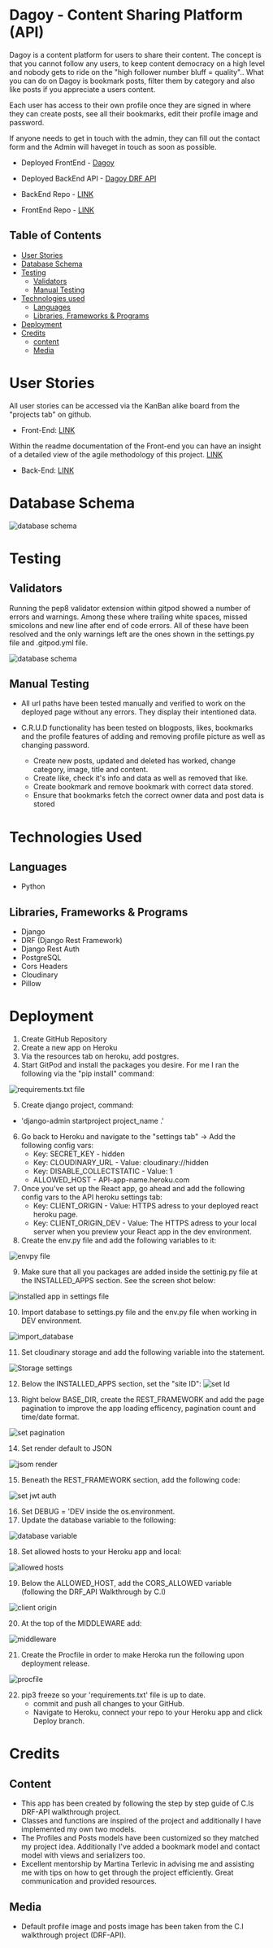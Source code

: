 # Dagoy - Content Sharing Platform (API)

Dagoy is a content platform for users to share their content. The concept is that you cannot follow any users, to keep content democracy on a high level and nobody gets to ride on the "high follower number bluff = quality".. What you can do on Dagoy is bookmark posts, filter them by category and also like posts if you appreciate a users content. 

Each user has access to their own profile once they are signed in where they can create posts, see all their bookmarks, edit their profile image and password.

If anyone needs to get in touch with the admin, they can fill out the contact form and the Admin will haveget in touch as soon as possible.

* Deployed FrontEnd - [Dagoy](https://dagoy-pp5.herokuapp.com/)

* Deployed BackEnd API - [Dagoy DRF API](https://pp5-api-bo.herokuapp.com/)

* BackEnd Repo - [LINK](https://github.com/Bo-Lennart/DRF-PP5-API)

* FrontEnd Repo - [LINK](https://github.com/Bo-Lennart/pp5-content-platform)

## Table of Contents

- [User Stories](#user-stories)
- [Database Schema](#database-schema)
- [Testing](#Testing)
    - [Validators](#validators)
    - [Manual Testing](#manual-testing)
- [Technologies used](#technologies-used)
    - [Languages](#languages)
    - [Libraries, Frameworks & Programs](#libraries-frameworks-&-programs)
- [Deployment](#deployment)
- [Credits](#credits)
    - [content](#content)
    - [Media](#media)

# User Stories

All user stories can be accessed via the KanBan alike board from the "projects tab" on github.
* Front-End: [LINK](https://github.com/users/Bo-Lennart/projects/10)

Within the readme documentation of the Front-end you can have an insight of a detailed view of the agile methodology of this project. [LINK](https://github.com/Bo-Lennart/pp5-content-platform)

* Back-End: [LINK](https://github.com/users/Bo-Lennart/projects/8/views/1)

# Database Schema

![database schema](assets/screenshots/database_schema.png)

# Testing

## Validators

Running the pep8 validator extension within gitpod showed a number of errors and warnings. Among these where trailing white spaces, missed smicolons and new line after end of code errors. All of these have been resolved and the only warnings left are the ones shown in the settings.py file and .gitpod.yml file.

![database schema](assets/screenshots/pep8.png)

## Manual Testing

* All url paths have been tested manually and verified to work on the deployed page without any errors. They display their intentioned data.

* C.R.U.D functionality has been tested on blogposts, likes, bookmarks and the profile features of adding and removing profile picture as well as changing password.
    * Create new posts, updated and deleted has worked, change category, image, title and content.
    * Create like, check it's info and data as well as removed that like.
    * Create bookmark and remove bookmark with correct data stored.
    * Ensure that bookmarks fetch the correct owner data and post data is stored

# Technologies Used

## Languages
* Python

## Libraries, Frameworks & Programs
* Django
* DRF (Django Rest Framework)
* Django Rest Auth
* PostgreSQL
* Cors Headers
* Cloudinary
* Pillow

# Deployment
1. Create GitHub Repository
2. Create a new app on Heroku
3. Via the resources tab on heroku, add postgres.
4. Start GitPod and install the packages you desire. For me I ran the following via the "pip install" command: 

![requirements.txt file](assets/screenshots/pip_packages.png)

5. Create django project, command:
- 'django-admin startproject project_name .'
6. Go back to Heroku and navigate to the "settings tab" -> Add the following config vars:
    * Key: SECRET_KEY - hidden
    * Key: CLOUDINARY_URL - Value: cloudinary://hidden
    * Key: DISABLE_COLLECTSTATIC - Value: 1
    * ALLOWED_HOST - API-app-name.heroku.com
7. Once you've set up the React app, go ahead and add the following config vars to the API heroku settings tab:
    * Key: CLIENT_ORIGIN - Value: HTTPS adress to your deployed react heroku page.
    * Key: CLIENT_ORIGIN_DEV - Value: The HTTPS adress to your local server when you preview your React app in the dev environment.
8. Create the env.py file and add the following variables to it:

![envpy file](assets/screenshots/envpy_file.png)

9. Make sure that all you packages are added inside the settinig.py file at the INSTALLED_APPS section. See the screen shot below:

![installed app in settings file](assets/screenshots/installed_apps_settings.png)

10. Import database to settings.py file and the env.py file when working in DEV environment.

![import_database](assets/screenshots/import_database_and_env.png)

11. Set cloudinary storage and add the following variable into the statement.

![Storage settings](assets/screenshots/cloudinary_storage_settings.png)

12. Below the INSTALLED_APPS section, set the "site ID": ![set Id](assets/screenshots/site_id.png)

13. Right below BASE_DIR, create the REST_FRAMEWORK and add the page pagination to improve the app loading efficency, pagination count and time/date format.

![set pagination](assets/screenshots/pagination.png)

14. Set render default to JSON

![jsom render](assets/screenshots/json_render.png)

15. Beneath the REST_FRAMEWORK section, add the following code:

![set jwt auth](assets/screenshots/set_jwt_auth.png)

16. Set DEBUG = 'DEV inside the os.environment.
17. Update the database variable to the following: 

![database variable](assets/screenshots/database_variable.png)

18. Set allowed hosts to your Heroku app and local:

![allowed hosts](assets/screenshots/allowed_hosts.png)

19. Below the ALLOWED_HOST, add the CORS_ALLOWED variable (following the DRF_API Walkthrough by C.I)

![client origin](assets/screenshots/client_origin.png)

20. At the top of the MIDDLEWARE add:

![middleware](assets/screenshots/middleware_cors.png)

21. Create the Procfile in order to make Heroka run the following upon deployment release.

![procfile](assets/screenshots/procfile.png)

22. pip3 freeze so your 'requirements.txt' file is up to date. 
    * commit and push all changes to your GitHub.
    * Navigate to Heroku, connect your repo to your Heroku app and click Deploy branch.

# Credits

## Content

* This app has been created by following the step by step guide of C.Is DRF-API walkthrough project. 
* Classes and functions are inspired of the project and additionally I have implemented my own two models.
* The Profiles and Posts models have been customized so they matched my project idea. Additionally I've added a bookmark model and contact model with views and serializers too.
* Excellent mentorship by Martina Terlevic in advising me and assisting me with tips on how to get through the project efficiently. Great communication and provided resources.

## Media

* Default profile image and posts image has been taken from the C.I walkthrough project (DRF-API).